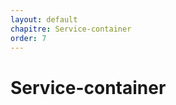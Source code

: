 ```yaml
---
layout: default
chapitre: Service-container
order: 7
---
```


# Service-container


<!-- new slide -->